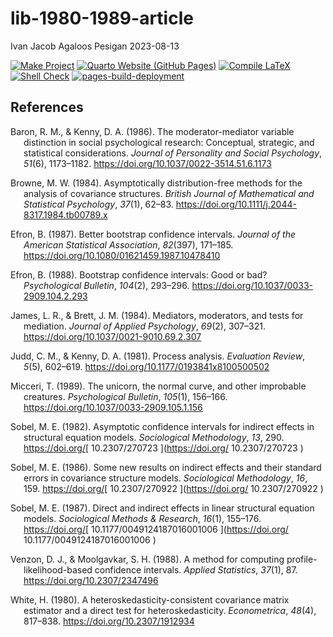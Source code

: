 lib-1980-1989-article
================
Ivan Jacob Agaloos Pesigan
2023-08-13

<!-- README.md is generated from .setup/readme/README.Rmd. Please edit that file -->
<!-- badges: start -->

[![Make
Project](https://github.com/ijapesigan/lib-1980-1989-article/actions/workflows/make.yml/badge.svg)](https://github.com/ijapesigan/lib-1980-1989-article/actions/workflows/make.yml)
[![Quarto Website (GitHub
Pages)](https://github.com/ijapesigan/lib-1980-1989-article/actions/workflows/quarto-gh-pages.yml/badge.svg)](https://github.com/ijapesigan/lib-1980-1989-article/actions/workflows/quarto-gh-pages.yml)
[![Compile
LaTeX](https://github.com/ijapesigan/lib-1980-1989-article/actions/workflows/latex.yml/badge.svg)](https://github.com/ijapesigan/lib-1980-1989-article/actions/workflows/latex.yml)
[![Shell
Check](https://github.com/ijapesigan/lib-1980-1989-article/actions/workflows/shellcheck.yml/badge.svg)](https://github.com/ijapesigan/lib-1980-1989-article/actions/workflows/shellcheck.yml)
[![pages-build-deployment](https://github.com/ijapesigan/lib-1980-1989-article/actions/workflows/pages/pages-build-deployment/badge.svg)](https://github.com/ijapesigan/lib-1980-1989-article/actions/workflows/pages/pages-build-deployment)
<!-- badges: end -->

## References

<div id="refs" class="references csl-bib-body hanging-indent"
line-spacing="2">

<div id="ref-Baron-Kenny-1986" class="csl-entry">

Baron, R. M., & Kenny, D. A. (1986). The moderator-mediator variable
distinction in social psychological research: Conceptual, strategic, and
statistical considerations. *Journal of Personality and Social
Psychology*, *51*(6), 1173–1182.
<https://doi.org/10.1037/0022-3514.51.6.1173>

</div>

<div id="ref-Browne-1984" class="csl-entry">

Browne, M. W. (1984). Asymptotically distribution-free methods for the
analysis of covariance structures. *British Journal of Mathematical and
Statistical Psychology*, *37*(1), 62–83.
<https://doi.org/10.1111/j.2044-8317.1984.tb00789.x>

</div>

<div id="ref-Efron-1987" class="csl-entry">

Efron, B. (1987). Better bootstrap confidence intervals. *Journal of the
American Statistical Association*, *82*(397), 171–185.
<https://doi.org/10.1080/01621459.1987.10478410>

</div>

<div id="ref-Efron-1988" class="csl-entry">

Efron, B. (1988). Bootstrap confidence intervals: Good or bad?
*Psychological Bulletin*, *104*(2), 293–296.
<https://doi.org/10.1037/0033-2909.104.2.293>

</div>

<div id="ref-James-Brett-1984" class="csl-entry">

James, L. R., & Brett, J. M. (1984). Mediators, moderators, and tests
for mediation. *Journal of Applied Psychology*, *69*(2), 307–321.
<https://doi.org/10.1037/0021-9010.69.2.307>

</div>

<div id="ref-Judd-Kenny-1981" class="csl-entry">

Judd, C. M., & Kenny, D. A. (1981). Process analysis. *Evaluation
Review*, *5*(5), 602–619. <https://doi.org/10.1177/0193841x8100500502>

</div>

<div id="ref-Micceri-1989" class="csl-entry">

Micceri, T. (1989). The unicorn, the normal curve, and other improbable
creatures. *Psychological Bulletin*, *105*(1), 156–166.
<https://doi.org/10.1037/0033-2909.105.1.156>

</div>

<div id="ref-Sobel-1982" class="csl-entry">

Sobel, M. E. (1982). Asymptotic confidence intervals for indirect
effects in structural equation models. *Sociological Methodology*, *13*,
290. https://doi.org/[ 10.2307/270723 ](https://doi.org/
		10.2307/270723
	)

</div>

<div id="ref-Lib-Mediation-Delta-Method-Sobel-1986" class="csl-entry">

Sobel, M. E. (1986). Some new results on indirect effects and their
standard errors in covariance structure models. *Sociological
Methodology*, *16*, 159. https://doi.org/[ 10.2307/270922
](https://doi.org/
		10.2307/270922
	)

</div>

<div id="ref-Lib-Mediation-Delta-Method-Sobel-1987" class="csl-entry">

Sobel, M. E. (1987). Direct and indirect effects in linear structural
equation models. *Sociological Methods & Research*, *16*(1), 155–176.
https://doi.org/[ 10.1177/0049124187016001006 ](https://doi.org/
		10.1177/0049124187016001006
	)

</div>

<div id="ref-Venzon-Moolgavkar-1988" class="csl-entry">

Venzon, D. J., & Moolgavkar, S. H. (1988). A method for computing
profile-likelihood-based confidence intervals. *Applied Statistics*,
*37*(1), 87. <https://doi.org/10.2307/2347496>

</div>

<div id="ref-White-1980" class="csl-entry">

White, H. (1980). A heteroskedasticity-consistent covariance matrix
estimator and a direct test for heteroskedasticity. *Econometrica*,
*48*(4), 817–838. <https://doi.org/10.2307/1912934>

</div>

</div>
